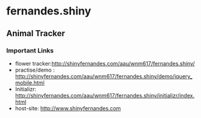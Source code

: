 # fernandes.shiny

## Animal Tracker

### Important Links

- flower tracker:http://shinyfernandes.com/aau/wnm617/fernandes.shiny/
- practise/demo : http://shinyfernandes.com/aau/wnm617/fernandes.shiny/demo/jquery_mobile.html
- Initializr: http://shinyfernandes.com/aau/wnm617/fernandes.shiny/initializr/index.html
- host-site: http://www.shinyfernandes.com